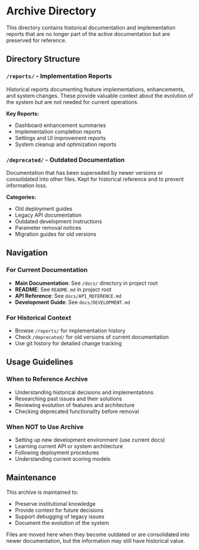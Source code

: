 # Archive Directory

This directory contains historical documentation and implementation reports that are no longer part of the active documentation but are preserved for reference.

## Directory Structure

### `/reports/` - Implementation Reports
Historical reports documenting feature implementations, enhancements, and system changes. These provide valuable context about the evolution of the system but are not needed for current operations.

**Key Reports:**
- Dashboard enhancement summaries
- Implementation completion reports  
- Settings and UI improvement reports
- System cleanup and optimization reports

### `/deprecated/` - Outdated Documentation
Documentation that has been superseded by newer versions or consolidated into other files. Kept for historical reference and to prevent information loss.

**Categories:**
- Old deployment guides
- Legacy API documentation
- Outdated development instructions
- Parameter removal notices
- Migration guides for old versions

## Navigation

### For Current Documentation
- **Main Documentation**: See `/docs/` directory in project root
- **README**: See `README.md` in project root
- **API Reference**: See `docs/API_REFERENCE.md`
- **Development Guide**: See `docs/DEVELOPMENT.md`

### For Historical Context
- Browse `/reports/` for implementation history
- Check `/deprecated/` for old versions of current documentation
- Use git history for detailed change tracking

## Usage Guidelines

### When to Reference Archive
- Understanding historical decisions and implementations
- Researching past issues and their solutions
- Reviewing evolution of features and architecture
- Checking deprecated functionality before removal

### When NOT to Use Archive
- Setting up new development environment (use current docs)
- Learning current API or system architecture
- Following deployment procedures
- Understanding current scoring models

## Maintenance

This archive is maintained to:
- Preserve institutional knowledge
- Provide context for future decisions
- Support debugging of legacy issues
- Document the evolution of the system

Files are moved here when they become outdated or are consolidated into newer documentation, but the information may still have historical value.